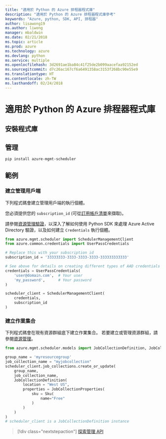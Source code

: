 ```yaml
---
title: "適用於 Python 的 Azure 排程器程式庫"
description: "適用於 Python 的 Azure 排程器程式庫參考"
keywords: "Azure, python, SDK, API, 排程器"
author: lisawong19
ms.author: liwong
manager: mbaldwin
ms.date: 02/21/2018
ms.topic: article
ms.prod: azure
ms.technology: azure
ms.devlang: python
ms.service: multiple
ms.openlocfilehash: 3d2691ae1ba84c41f25de2b099aacefaa92152ed
ms.sourcegitcommit: d7c26ac167cf6a6491358ac3153f268bc90e55e9
ms.translationtype: HT
ms.contentlocale: zh-TW
ms.lasthandoff: 02/24/2018
---
```

# <a name="azure-scheduler-libraries-for-python"></a>適用於 Python 的 Azure 排程器程式庫

## <a name="install-the-libraries"></a>安裝程式庫

## <a name="management"></a>管理

```bash
pip install azure-mgmt-scheduler
```
## <a name="example"></a>範例

### <a name="create-the-management-client"></a>建立管理用戶端

下列程式碼會建立管理用戶端的執行個體。

您必須提供您的 ``subscription_id`` (可從[訂用帳戶清單](https://manage.windowsazure.com/#Workspaces/AdminTasks/SubscriptionMapping)來擷取)。

請參閱[資源管理驗證](/python/azure/python-sdk-azure-authenticate)，以深入了解如何使用 Python SDK 來處理 Azure Active Directory 驗證，以及如何建立 ``Credentials`` 執行個體。

```python
from azure.mgmt.scheduler import SchedulerManagementClient
from azure.common.credentials import UserPassCredentials

# Replace this with your subscription id
subscription_id = '33333333-3333-3333-3333-333333333333'

# See above for details on creating different types of AAD credentials
credentials = UserPassCredentials(
    'user@domain.com',  # Your user
    'my_password',      # Your password
)

scheduler_client = SchedulerManagementClient(
    credentials,
    subscription_id
)
```

### <a name="create-a-job-collection"></a>建立作業集合

下列程式碼會在現有資源群組底下建立作業集合。
若要建立或管理資源群組，請參閱[資源管理](/python/api/overview/azure/azure.mgmt.resource)。

```python
from azure.mgmt.scheduler.models import JobCollectionDefinition, JobCollectionProperties, Sku

group_name = 'myresourcegroup'
job_collection_name = "myjobcollection"
scheduler_client.job_collections.create_or_update(
    group_name,
    job_collection_name,
    JobCollectionDefinition(
        location = "West US",
        properties = JobCollectionProperties(
            sku = Sku(
                name="Free"
            )
        )
    )
)
# scheduler_client is a JobCollectionDefinition instance
```

> [!div class="nextstepaction"]
> [探索管理 API](/python/api/overview/azure/scheduler/management)